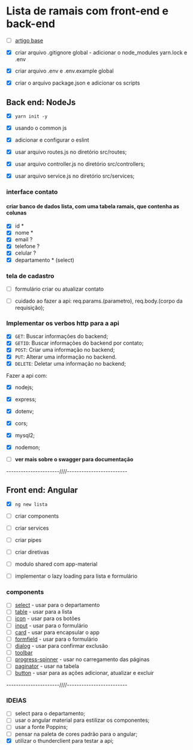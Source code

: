 # Lista de ramais com front-end e back-end

* [ ] [artigo base](https://pt.linkedin.com/pulse/construindo-uma-api-com-nodejs-e-express-yesmin-marie-soret-lahoud)

* [x] criar arquivo .gitignore global - adicionar o node_modules yarn.lock e .env

* [x] criar arquivo .env e .env.example global

* [x] criar o arquivo package.json e adicionar os scripts

## Back end: NodeJs

* [x] `yarn init -y`

* [x] usando o common js
* [x] adicionar e configurar o eslint

* [x] usar arquivo routes.js no diretório src/routes;
* [x] usar arquivo controller.js no diretório src/controllers;
* [x] usar arquivo service.js no diretório src/services;

### interface contato

#### criar banco de dados lista, com uma tabela ramais, que contenha as colunas

* [x] id *
* [x] nome *
* [x] email ?
* [x] telefone ?
* [x] celular ?
* [x] departamento * (select)

### tela de cadastro

* [ ] formulário criar ou atualizar contato

* [ ] cuidado ao fazer a api: req.params.(parametro), req.body.(corpo da requisição);

### Implementar os verbos http para a api

* [x] `GET`: Buscar informações do backend;
* [x] `GETID`: Buscar informações do backend por contato;
* [x] `POST`: Criar uma informação no backend;
* [x] `PUT`: Alterar uma informação no backend.
* [x] `DELETE`: Deletar uma informação no backend;

Fazer a api com:

* [x] nodejs;
* [x] express;
* [x] dotenv;
* [x] cors;
* [x] mysql2;
* [x] nodemon;

* [ ] **ver mais sobre o swagger para documentação**

----------------------////-------------------------

## Front end: Angular

* [x] `ng new lista`

* [ ] criar components
* [ ] criar services
* [ ] criar pipes
* [ ] criar diretivas
* [ ] modulo shared com app-material
* [ ] implementar o lazy loading para lista e formulário

### components

* [ ] [select](https://material.angular.io/components/select/overview) - usar para o departamento
* [ ] [table](https://material.angular.io/components/table/overview) - usar para a lista
* [ ] [icon](https://material.angular.io/components/icon/overview) - usar para os botões
* [ ] [input](https://material.angular.io/components/input/overview) - usar para o formulário
* [ ] [card](https://material.angular.io/components/card/overview) - usar para encapsular o app
* [ ] [formfield](https://material.angular.io/components/form-field/overview) - usar para o formulário
* [ ] [dialog](https://material.angular.io/components/dialog/overview) - usar para confirmar exclusão
* [ ] [toolbar](https://material.angular.io/components/toolbar/overview)
* [ ] [progress-spinner](https://material.angular.io/components/progress-spinner/overview) - usar no carregamento das páginas
* [ ] [paginator](https://material.angular.io/components/paginator/overview) - usar na tabela
* [ ] [button](https://material.angular.io/components/button/overview) - usar para as ações adicionar, atualizar e excluir

----------------------////-------------------------

### IDEIAS

* [ ] select para o departamento;
* [ ] usar o angular material para estilizar os componentes;
* [ ] usar a fonte Poppins;
* [ ] pensar na paleta de cores padrão para o angular;
* [x] utilizar o thunderclient para testar a api;
